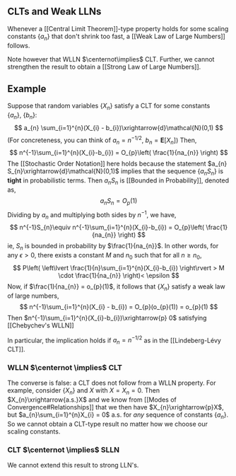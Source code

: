
## CLTs and Weak LLNs

Whenever a [[Central Limit Theorem]]-type property holds for some scaling constants $\{ a_{n} \}$ that don't shrink too fast, a [[Weak Law of Large Numbers]] follows. 

Note however that WLLN $\centernot\implies$ CLT. Further, we cannot strengthen the result to obtain a [[Strong Law of Large Numbers]]. 

## Example 

Suppose that random variables $\{ X_{n} \}$ satisfy a CLT for some constants $\{ a_{n} \},\ \{ b_{n} \}$: 
$$
a_{n} \sum_{i=1}^{n}(X_{i} - b_{i})\xrightarrow{d}\mathcal{N}(0,1)
$$
(For concreteness, you can think of $a_{n}= n^{-1/2}, \ b_{n} = \mathbf{E}[X_{n}]$)
Then, 
$$
n^{-1}\sum_{i=1}^{n}(X_{i}-b_{i}) = O_{p}\left( \frac{1}{na_{n}} \right)
$$
The [[Stochastic Order Notation]] here holds because the statement $a_{n} S_{n}\xrightarrow{d}\mathcal{N}(0,1)$ implies that the sequence $\{ a_{n}S_{n} \}$ is **tight** in probabilistic terms. Then $a_{n}S_{n}$ is [[Bounded in Probability]], denoted as, 
$$
a_{n}S_{n} = O_{p}(1)
$$
Dividing by $a_{n}$ and multiplying both sides by $n^{-1}$, we have, 
$$
n^{-1}S_{n}\equiv n^{-1}\sum_{i=1}^{n}(X_{i}-b_{i}) = O_{p}\left( \frac{1}{na_{n}} \right)
$$
ie, $S_{n}$ is bounded in probability by $\frac{1}{na_{n}}$. In other words, for any $\epsilon>0$, there exists a constant $M$ and $n_{0}$ such that for all $n\geq n_{0}$, 
$$
P\left( \left\lvert  \frac{1}{n}\sum_{i=1}^{n}(X_{i}-b_{i})  \right\rvert > M \cdot \frac{1}{na_{n}} \right)< \epsilon 
$$
Now, if $\frac{1}{na_{n}} = o_{p}(1)$, it follows that $\{ X_{n} \}$ satisfy a weak law of large numbers, 
$$
n^{-1}\sum_{i=1}^{n}(X_{i} - b_{i}) = O_{p}(o_{p}(1)) = o_{p}(1)
$$
Then $n^{-1}\sum_{i=1}^{n}(X_{i}-b_{i})\xrightarrow{p} 0$ satisfying [[Chebychev's WLLN]] 

In particular, the implication holds if $a_{n} = n^{-1/2}$ as in the [[Lindeberg-Lévy CLT]]. 

### WLLN $\centernot \implies$ CLT 
The converse is false: a CLT does not follow from a WLLN property. 
For example, consider $\{ X_{n} \}$ and $X$ with $X = X_{n} = 0$. Then $X_{n}\xrightarrow{a.s.}X$ and we know from [[Modes of Convergence#Relationships]] that we then have $X_{n}\xrightarrow{p}X$, but $a_{n}\sum_{i=1}^{n}X_{i} = 0$ a.s. for _any_ sequence of constants $\{ a_{n} \}$. So we cannot obtain a CLT-type result no matter how we choose our scaling constants. 

### CLT $\centernot \implies$ SLLN
We cannot extend this result to strong LLN's. 